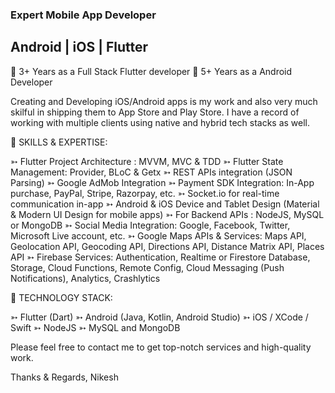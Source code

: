 ### Expert Mobile App Developer 
##   Android | iOS | Flutter 

<!--
**NikeshNayak/NikeshNayak** is a ✨ _special_ ✨ repository because its `README.md` (this file) appears on your GitHub profile.

Here are some ideas to get you started:

- 🔭 I’m currently working on ...
- 🌱 I’m currently learning ...
- 👯 I’m looking to collaborate on ...
- 🤔 I’m looking for help with ...
- 💬 Ask me about ...
- 📫 How to reach me: ...
- 😄 Pronouns: ...
- ⚡ Fun fact: ...
-->

🥇 3+ Years as a Full Stack Flutter developer
🥇 5+ Years as a Android Developer

Creating and Developing iOS/Android apps is my work and also very much skilful in shipping them to App Store and Play Store. I have a record of working with multiple clients using native and hybrid tech stacks as well.

📌 SKILLS & EXPERTISE:

➳ Flutter Project Architecture : MVVM, MVC & TDD
➳ Flutter State Management: Provider, BLoC & Getx
➳ REST APIs integration (JSON Parsing)
➳ Google AdMob Integration
➳ Payment SDK Integration: In-App purchase, PayPal, Stripe, Razorpay, etc.
➳ Socket.io for real-time communication in-app
➳ Android & iOS Device and Tablet Design (Material & Modern UI Design for mobile apps)
➳ For Backend APIs : NodeJS, MySQL or MongoDB
➳ Social Media Integration: Google, Facebook, Twitter, Microsoft Live account, etc.
➳ Google Maps APIs & Services: Maps API, Geolocation API, Geocoding API, Directions API, Distance Matrix API, Places API
➳ Firebase Services: Authentication, Realtime or Firestore Database, Storage, Cloud Functions, Remote Config, Cloud Messaging (Push Notifications), Analytics, Crashlytics

📌 TECHNOLOGY STACK:

➳ Flutter (Dart)
➳ Android (Java, Kotlin, Android Studio)
➳ iOS / XCode / Swift
➳ NodeJS
➳ MySQL and MongoDB

Please feel free to contact me to get top-notch services and high-quality work.

Thanks & Regards,
Nikesh

